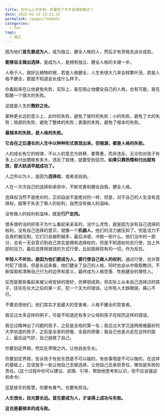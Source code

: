 ```yaml
---
title: 为什么人不听劝，非要吃了亏才会得到教训？
date: 2022-01-12 13:21:32
permalink: /pages/7ea645/
categories:
  - fun
tags:
  - 独立
---
```

因为他们**首先要成为人**，成为独立、健全人格的人，然后才有资格去谈论成败。

**能够自主做出选择**，是成为人，是拥有独立、健全人格的关键一步。

人格于人，就好比植物的根，若是人格健全，人生有很大几率会枝繁叶茂，若是人格不健全，那就不知道会长成什么样子。

你看起来在让他避免失败，实际上，是在阻止他健全自己的人格，也有可能，是在酝酿一个很大的失败。

这就是人生的**微妙之处。**

某种更长远的意义上，此时的失败，避免了彼时的失败；小的失败，避免了大的失败；局部的失败，避免了整体的失败；表面的失败，避免了根本的失败。

**最根本的失败，是人格的失败。**

**它会在之后漫长的人生中以种种形式表现出来，但根源，都是人格的失败。**

人的成长有它的规律，不以人的意志为转移，要尊重，而非违反，无论你对孩子有多上心付出牺牲有多大，违反了规律，就要受到惩罚。**如果只靠热情和付出就有效，那大跃进早就成功了。**

人之所以为人，是因为**选择权**，或者说自由。

人在一次次自己的选择和承担中，不断完善和健全自我，健全人格。

选择权当然不是绝对的，正如自由不是绝对的一样，但是，对于自己的人生没有选择权，就等于失去了做人的权利，自然没有做人的滋味。

没有做人的权利和滋味，就是**行尸走肉。**

很多很听话的好孩子为什么看起来呆呆的，没什么灵性，就是因为没有自己选择的权利，没有自己选择的意识，就像一个**机器人**，他们的活力被压抑了。但是活力不会真的被压制，它们只会越积越多，最后决堤，冲毁一些什么。他们当中的一部分，总有一天会意识到自己其实是拥有选择权的，但是不知道如何去行使，加上外部的压力，最后选择用错误的方式行使，比如毁掉现有的一切，作为反抗。

**年轻人不听劝，是因为他们要成为人，要行使自己做人的权利**，通过行使，也许暂时犯了错误，但是长远来看，他们健全了自己的人格，同时也会从中吸取教训，不断探索和清晰自己行为的边界和意义，最终成为人格完善、性格健全的理性人。

反而是那些看起来被父母安排的很好，仿佛很成熟，但实际上从未自己选择过的孩子，往往在长大之后的某一天，犯一个天大的错误，让所有人大跌眼镜，痛心不已。

不要去怪他们，他们其实才是最大的受害者，人格不健全的受害者。

我见过太多这样的例子，可是不知道还有多少父母和孩子在经历这样的错误。

我见过精神出了问题的孩子，之前是全班的第一名；我见过大学沉迷网络被最好的大学劝退的孩子，之前是全家的骄傲、全县的骄傲；我自己也差点走在这样的路上，最后运气好，自己拯救了自己。

你要划定界限，然后在界限之内，让他自由生长。

你要划定界限，告诉孩子有些东西是不可以碰的，有些事情是不可以做的，在这样的基础上，应该放手一些让他自己去做选择，让他自己去承担责任，哪怕是失败的责任。(这个过程中你可以建议、说理、引导，帮助他思考和认识，但不应该强迫和命令）

这是放手的智慧，你要有勇气，也要有担当。

**人生很长，目光要长远。首先要成为人，才谈得上成功与失败。**

**这也是最根本的成与败。**